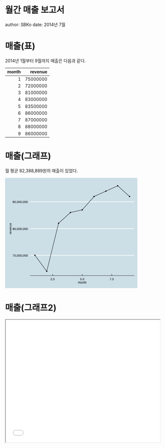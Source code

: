 월간 매출 보고서
========================================================
author: SBKo
date: 2014년 7월





매출(표)
========================================================


2014년 1월부터 9월까지 매출은 다음과 같다.

<table>
 <thead>
  <tr>
   <th align="right"> month </th>
   <th align="right"> revenue </th>
  </tr>
 </thead>
<tbody>
  <tr>
   <td align="right"> 1 </td>
   <td align="right"> 75000000 </td>
  </tr>
  <tr>
   <td align="right"> 2 </td>
   <td align="right"> 72000000 </td>
  </tr>
  <tr>
   <td align="right"> 3 </td>
   <td align="right"> 81000000 </td>
  </tr>
  <tr>
   <td align="right"> 4 </td>
   <td align="right"> 83000000 </td>
  </tr>
  <tr>
   <td align="right"> 5 </td>
   <td align="right"> 83500000 </td>
  </tr>
  <tr>
   <td align="right"> 6 </td>
   <td align="right"> 86000000 </td>
  </tr>
  <tr>
   <td align="right"> 7 </td>
   <td align="right"> 87000000 </td>
  </tr>
  <tr>
   <td align="right"> 8 </td>
   <td align="right"> 88000000 </td>
  </tr>
  <tr>
   <td align="right"> 9 </td>
   <td align="right"> 86000000 </td>
  </tr>
</tbody>
</table>


매출(그래프)
========================================================

월 평균 82,388,889원의 매출이 있었다.

![plot of chunk unnamed-chunk-4](revenue-figure/unnamed-chunk-4.png) 

매출(그래프2)
=========================================================

<iframe src='
revenue-figure/unnamed-chunk-5.html
' scrolling='no' seamless class='rChart 
morris
 '
id=iframe-
chartdb3112f87f93
></iframe>
<style>iframe.rChart{ width: 100%; height: 400px;}</style>
